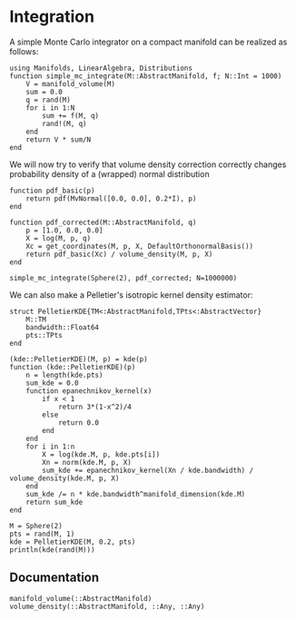 # Integration

A simple Monte Carlo integrator on a compact manifold can be realized as follows:

```@example 1
using Manifolds, LinearAlgebra, Distributions
function simple_mc_integrate(M::AbstractManifold, f; N::Int = 1000)
    V = manifold_volume(M)
    sum = 0.0
    q = rand(M)
    for i in 1:N
        sum += f(M, q)
        rand!(M, q)
    end
    return V * sum/N
end
```

We will now try to verify that volume density correction correctly changes probability density of a (wrapped) normal distribution

```@example 1
function pdf_basic(p)
    return pdf(MvNormal([0.0, 0.0], 0.2*I), p)
end

function pdf_corrected(M::AbstractManifold, q)
    p = [1.0, 0.0, 0.0]
    X = log(M, p, q)
    Xc = get_coordinates(M, p, X, DefaultOrthonormalBasis())
    return pdf_basic(Xc) / volume_density(M, p, X)
end

simple_mc_integrate(Sphere(2), pdf_corrected; N=1000000)
```

We can also make a Pelletier's isotropic kernel density estimator:

```@example 1
struct PelletierKDE{TM<:AbstractManifold,TPts<:AbstractVector}
    M::TM
    bandwidth::Float64
    pts::TPts
end

(kde::PelletierKDE)(M, p) = kde(p)
function (kde::PelletierKDE)(p)
    n = length(kde.pts)
    sum_kde = 0.0
    function epanechnikov_kernel(x)
        if x < 1
            return 3*(1-x^2)/4
        else
            return 0.0
        end
    end
    for i in 1:n
        X = log(kde.M, p, kde.pts[i])
        Xn = norm(kde.M, p, X)
        sum_kde += epanechnikov_kernel(Xn / kde.bandwidth) / volume_density(kde.M, p, X)
    end
    sum_kde /= n * kde.bandwidth^manifold_dimension(kde.M)
    return sum_kde
end

M = Sphere(2)
pts = rand(M, 1)
kde = PelletierKDE(M, 0.2, pts)
println(kde(rand(M)))
```

## Documentation

```@docs
manifold_volume(::AbstractManifold)
volume_density(::AbstractManifold, ::Any, ::Any)
```
